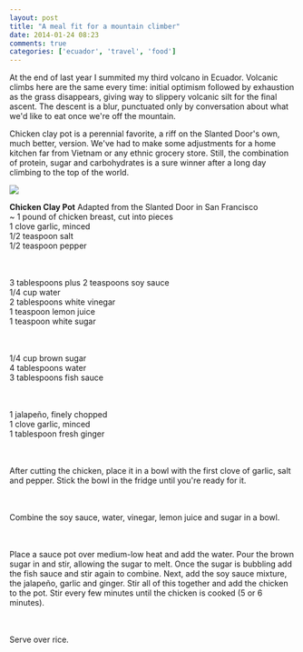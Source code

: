 ```yaml
---
layout: post
title: "A meal fit for a mountain climber"
date: 2014-01-24 08:23
comments: true
categories: ['ecuador', 'travel', 'food']
---
```

At the end of last year I summited my third volcano in Ecuador. Volcanic climbs here are the same every time: initial optimism followed by exhaustion as the grass disappears, giving way to slippery volcanic silt for the final ascent. The descent is a blur, punctuated only by conversation about what we'd like to eat once we're off the mountain.

<!--more-->

Chicken clay pot is a perennial favorite, a riff on the Slanted Door's own, much better, version. We've had to make some adjustments for a home kitchen far from Vietnam or any ethnic grocery store. Still, the combination of protein, sugar and carbohydrates is a sure winner after a long day climbing to the top of the world.  

<img src="{{ root_url }}/images/guagua.jpg" />

<strong>Chicken Clay Pot</strong> Adapted from the Slanted Door in San Francisco
<br/>~ 1 pound of chicken breast, cut into pieces
<br/>1 clove garlic, minced
<br/>1/2 teaspoon salt
<br/>1/2 teaspoon pepper

<br/><br/>3 tablespoons plus 2 teaspoons soy sauce
<br/>1/4 cup water
<br/>2 tablespoons white vinegar
<br/>1 teaspoon lemon juice
<br/>1 teaspoon white sugar


<br/><br/>1/4 cup brown sugar
<br/>4 tablespoons water
<br/>3 tablespoons fish sauce


<br/><br/>1 jalapeño, finely chopped
<br/>1 clove garlic, minced
<br/>1 tablespoon fresh ginger


<br/><br/>After cutting the chicken, place it in a bowl with the first clove of garlic, salt and pepper. Stick the bowl in the fridge until you're ready for it.  

<br/><br/>Combine the soy sauce, water, vinegar, lemon juice and sugar in a bowl.

<br/><br/>Place a sauce pot over medium-low heat and add the water. Pour the brown sugar in and stir, allowing the sugar to melt. Once the sugar is bubbling add the fish sauce and stir again to combine. Next, add the soy sauce mixture, the jalapeño, garlic and ginger. Stir all of this together and add the chicken to the pot. Stir every few minutes until the chicken is cooked (5 or 6 minutes).

<br/><br/>Serve over rice.
